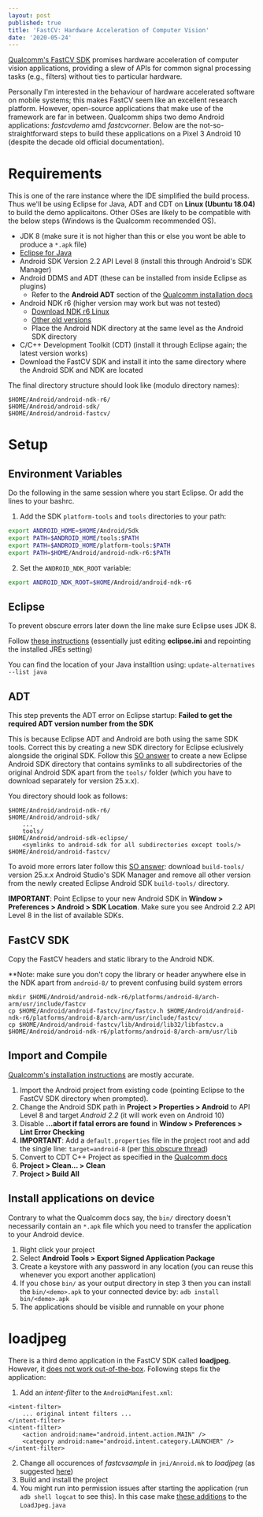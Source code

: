 ```yaml
---
layout: post
published: true
title: 'FastCV: Hardware Acceleration of Computer Vision'
date: '2020-05-24'
---
```

[Qualcomm's FastCV SDK](https://developer.qualcomm.com/software/fast-cv-sdk) promises hardware acceleration of computer vision applications, providing a slew of APIs for common signal processing tasks (e.g., filters) without ties to particular hardware.

Personally I'm interested in the behaviour of hardware accelerated software on mobile systems; this makes FastCV seem like an excellent research platform. However, open-source applications that make use of the framework are far in between. Qualcomm ships two demo Android applications: *fastcvdemo* amd *fastcvcorner*. Below are the not-so-straightforward steps to build these applications on a Pixel 3 Android 10 (despite the decade old official documentation).

# Requirements
This is one of the rare instance where the IDE simplified the build process. Thus we'll be using Eclipse for Java, ADT and CDT on **Linux (Ubuntu 18.04)** to build the demo applicaitons. Other OSes are likely to be compatible with the below steps (Windows is the Qualcomm recommended OS).

- JDK 8 (make sure it is not higher than this or else you wont be able to produce a `*.apk` file)
- [Eclipse for Java](http://www.eclipse.org/downloads/)
- Android SDK Version 2.2 API Level 8 (install this through Android's SDK Manager)
- Android DDMS and ADT (these can be installed from inside Eclipse as plugins)
  - Refer to the **Android ADT** section of the [Qualcomm installation docs](https://developer.qualcomm.com/software/fast-cv-sdk/setting-up)
- Android NDK r6 (higher version may work but was not tested)
  - [Download NDK r6 Linux](https://dl.google.com/android/ndk/android-ndk-r6-linux-x86.tar.bz2)
  - [Other old versions](https://stackoverflow.com/a/28088215)
  - Place the Android NDK directory at the same level as the Android SDK directory
- C/C++ Development Toolkit (CDT) (install it through Eclipse again; the latest version works)
- Download the FastCV SDK and install it into the same directory where the Android SDK and NDK are located

The final directory structure should look like (modulo directory names):
```
$HOME/Android/android-ndk-r6/
$HOME/Android/android-sdk/
$HOME/Android/android-fastcv/
```

# Setup
## Environment Variables
Do the following in the same session where you start Eclipse. Or add the lines to your bashrc.

1. Add the SDK `platform-tools` and `tools` directories to your path:
```bash
export ANDROID_HOME=$HOME/Android/Sdk
export PATH=$ANDROID_HOME/tools:$PATH
export PATH=$ANDROID_HOME/platform-tools:$PATH
export PATH=$HOME/Android/android-ndk-r6:$PATH
```
2. Set the `ANDROID_NDK_ROOT` variable:
```bash
export ANDROID_NDK_ROOT=$HOME/Android/android-ndk-r6
```

## Eclipse
To prevent obscure errors later down the line make sure Eclipse uses JDK 8.

Follow [these instructions](https://stackoverflow.com/a/50164402) (essentially just editing **eclipse.ini** and repointing the installed JREs setting)

You can find the location of your Java installtion using:
`update-alternatives --list java`

## ADT
This step prevents the ADT error on Eclipse startup: **Failed to get the required ADT version number from the SDK**

This is because Eclipse ADT and Android are both using the same SDK tools. Correct this by creating a new SDK directory for Eclipse eclusively alongside the original SDK. Follow this [SO answer](https://stackoverflow.com/a/48153498/3842406) to create a new Eclipse Android SDK directory that contains symlinks to all subdirectories of the original Android SDK apart from the `tools/` folder (which you have to download separately for version 25.x.x).

You directory should look as follows:

```
$HOME/Android/android-ndk-r6/
$HOME/Android/android-sdk/
    ...
    tools/
$HOME/Android/android-sdk-eclipse/
    <symlinks to android-sdk for all subdirectories except tools/>
$HOME/Android/android-fastcv/
```

To avoid more errors later follow this [SO answer](https://stackoverflow.com/a/44916103/3842406): download `build-tools/` version 25.x.x Android Studio's SDK Manager and remove all other version from the newly created Eclipse Android SDK `build-tools/` directory.

**IMPORTANT**: Point Eclipse to your new Android SDK in **Window > Preferences > Android > SDK Location**. Make sure you see Android 2.2 API Level 8 in the list of available SDKs.

## FastCV SDK
Copy the FastCV headers and static library to the Android NDK.

**Note: make sure you don't copy the library or header anywhere else in the NDK apart from `android-8/` to prevent confusing build system errors

```
mkdir $HOME/Android/android-ndk-r6/platforms/android-8/arch-arm/usr/include/fastcv
cp $HOME/Android/android-fastcv/inc/fastcv.h $HOME/Android/android-ndk-r6/platforms/android-8/arch-arm/usr/include/fastcv/
cp $HOME/Android/android-fastcv/lib/Android/lib32/libfastcv.a $HOME/Android/android-ndk-r6/platforms/android-8/arch-arm/usr/lib
```

## Import and Compile
[Qualcomm's installation instructions](https://developer.qualcomm.com/software/fast-cv-sdk/sample-app) are mostly accurate.

1. Import the Android project from existing code (pointing Eclipse to the FastCV SDK directory when prompted).
2. Change the Android SDK path in **Project > Properties > Android** to API Level 8 and target *Android 2.2* (it will work even on Android 10)
3. Disable **...abort if fatal errors are found** in **Window > Preferences > Lint Error Checking**
4. **IMPORTANT**: Add a `default.properties` file in the project root and add the single line:
```target=android-8``` (per [this obscure thread](https://developer.qualcomm.com/forum/qdn-forums/add-advanced-features/computer-vision-fastcv/27256))
5. Convert to CDT C++ Project as specified in the [Qualcomm docs](https://developer.qualcomm.com/software/fast-cv-sdk/sample-app)
6. **Project > Clean... > Clean**
7. **Project > Build All**

## Install applications on device
Contrary to what the Qualcomm docs say, the `bin/` directory doesn't necessarily contain an `*.apk` file which you need to transfer the application to your Android device.

1. Right click your project
2. Select **Android Tools > Export Signed Application Package**
3. Create a keystore with any password in any location (you can reuse this whenever you export another application)
4. If you chose `bin/` as your output directory in step 3 then you can install the `bin/<demo>.apk` to your connected device by:
`adb install bin/<demo>.apk`
5. The applications should be visible and runnable on your phone

# loadjpeg
There is a third demo application in the FastCV SDK called **loadjpeg**. However, it [does not work out-of-the-box](https://developer.qualcomm.com/forum/qdn-forums/software/fastcv-computer-vision-sdk/29814). Following steps fix the application:

1. Add an *intent-filter* to the `AndroidManifest.xml`:

```
<intent-filter>
	... original intent filters ...
</intent-filter>
<intent-filter>
	<action android:name="android.intent.action.MAIN" />
    <category android:name="android.intent.category.LAUNCHER" />
</intent-filter>
```

2. Change all occurences of *fastcvsample* in `jni/Anroid.mk` to *loadjpeg* (as suggested [here](https://developer.qualcomm.com/forum/qdevnet-forums/computer-vision-fastcv/18122))
3. Build and install the project
4. You might run into permission issues after starting the application (run `adb shell logcat` to see this). In this case make [these additions](https://stackoverflow.com/a/41221852/3842406) to the `LoadJpeg.java`
